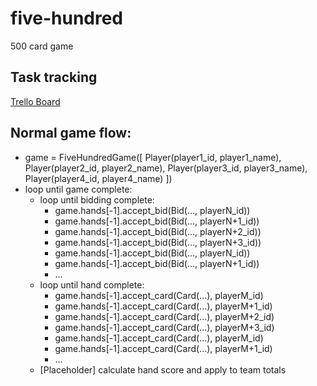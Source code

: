 # five-hundred
500 card game

## Task tracking

[Trello Board](https://trello.com/b/Ox0k6rDp/five-hundred)

## Normal game flow:
* game = FiveHundredGame([ Player(player1_id, player1_name), Player(player2_id, player2_name), Player(player3_id, player3_name), Player(player4_id, player4_name) ])
* loop until game complete:
	* loop until bidding complete:
		* game.hands[-1].accept_bid(Bid(..., playerN_id))
		* game.hands[-1].accept_bid(Bid(..., playerN+1_id))
		* game.hands[-1].accept_bid(Bid(..., playerN+2_id))
		* game.hands[-1].accept_bid(Bid(..., playerN+3_id))
		* game.hands[-1].accept_bid(Bid(..., playerN_id))
		* game.hands[-1].accept_bid(Bid(..., playerN+1_id))
		* ...
	* loop until hand complete:
		* game.hands[-1].accept_card(Card(...), playerM_id)
		* game.hands[-1].accept_card(Card(...), playerM+1_id)
		* game.hands[-1].accept_card(Card(...), playerM+2_id)
		* game.hands[-1].accept_card(Card(...), playerM+3_id)
		* game.hands[-1].accept_card(Card(...), playerM_id)
		* game.hands[-1].accept_card(Card(...), playerM+1_id)
		* ...
	* [Placeholder] calculate hand score and apply to team totals
